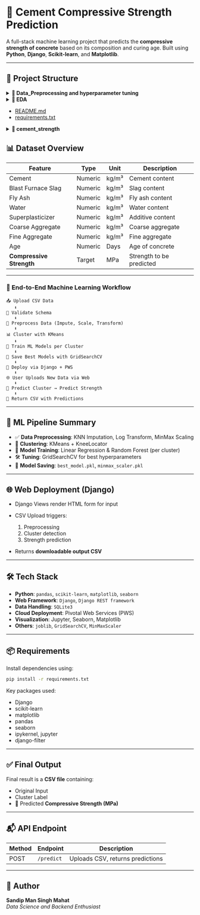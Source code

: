 

# 🧱 Cement Compressive Strength Prediction

A full-stack machine learning project that predicts the **compressive strength of concrete** based on its composition and curing age. Built using **Python**, **Django**, **Scikit-learn**, and **Matplotlib**.

---



## 📁 Project Structure

<details>
<summary><strong>📂 Data_Preprocessing and hyperparameter tuning</strong></summary>

* [best\_model.pkl](Data_Preprocessing%20and%20hyperparameter%20tuning/best_model.pkl)
* [clean\_data.csv](Data_Preprocessing%20and%20hyperparameter%20tuning/clean_data.csv)
* [data\_preprocessing.ipynb](Data_Preprocessing%20and%20hyperparameter%20tuning/data_preprocessing.ipynb)
* [minmax\_scaler.pkl](Data_Preprocessing%20and%20hyperparameter%20tuning/minmax_scaler.pkl)

</details>

<details>
<summary><strong>📂 EDA</strong></summary>

* [Cement.ipynb](EDA/Cement.ipynb)
* [Concrete\_Data.csv](EDA/Concrete_Data.csv)

</details>

* [README.md](README.md)
* [requirements.txt](requirements.txt)

<details>
<summary><strong>📂 cement_strength</strong></summary>

<details>
<summary><strong>📂 cement_strength (Django Project)</strong></summary>

* [\_\_init\_\_.py](cement_strength/cement_strength/__init__.py)
* [asgi.py](cement_strength/cement_strength/asgi.py)
* [settings.py](cement_strength/cement_strength/settings.py)
* [urls.py](cement_strength/cement_strength/urls.py)
* [wsgi.py](cement_strength/cement_strength/wsgi.py)


</details>

* [db.sqlite3](cement_strength/db.sqlite3)
* [manage.py](cement_strength/manage.py)

<details>
<summary><strong>📂 modelrunner (Django App)</strong></summary>

* [\_\_init\_\_.py](cement_strength/modelrunner/__init__.py)
* [admin.py](cement_strength/modelrunner/admin.py)
* [apps.py](cement_strength/modelrunner/apps.py)
* [models.py](cement_strength/modelrunner/models.py)
* [tests.py](cement_strength/modelrunner/tests.py)
* [urls.py](cement_strength/modelrunner/urls.py)
* [views.py](cement_strength/modelrunner/views.py)




</details>

<details>
<summary>📂 models (saved ML assets)</summary>

* [best\_model.pkl](cement_strength/modelrunner/models/best_model.pkl)
* [minmax\_scaler.pkl](cement_strength/modelrunner/models/minmax_scaler.pkl)

</details>

<details>
<summary>📂 templates</summary>

* [predict.html](cement_strength/modelrunner/templates/predict.html)

</details>

</details>
</details>





## 📊 Dataset Overview

| Feature                          | Type    | Unit  | Description              |
| -------------------------------- | ------- | ----- | ------------------------ |
| Cement                          | Numeric | kg/m³ | Cement content           |
| Blast Furnace Slag              | Numeric | kg/m³ | Slag content             |
| Fly Ash                         | Numeric | kg/m³ | Fly ash content          |
| Water                           | Numeric | kg/m³ | Water content            |
| Superplasticizer                | Numeric | kg/m³ | Additive content         |
| Coarse Aggregate                | Numeric | kg/m³ | Coarse aggregate         |
| Fine Aggregate                  | Numeric | kg/m³ | Fine aggregate           |
| Age                             | Numeric | Days  | Age of concrete          |
| **Compressive Strength**        | Target  | MPa   | Strength to be predicted |

---

### 🔄 End-to-End Machine Learning Workflow

```
📤 Upload CSV Data
   ⬇️
🧪 Validate Schema
   ⬇️
🧹 Preprocess Data (Impute, Scale, Transform)
   ⬇️
📊 Cluster with KMeans
   ⬇️
🤖 Train ML Models per Cluster
   ⬇️
🧠 Save Best Models with GridSearchCV
   ⬇️
🚀 Deploy via Django + PWS
   ⬇️
🌐 User Uploads New Data via Web
   ⬇️
🔎 Predict Cluster → Predict Strength
   ⬇️
📄 Return CSV with Predictions
```

---

## 🧠 ML Pipeline Summary

* ✅ **Data Preprocessing**: KNN Imputation, Log Transform, MinMax Scaling
* 🔁 **Clustering**: KMeans + KneeLocator
* 🤖 **Model Training**: Linear Regression & Random Forest (per cluster)
* 🛠️ **Tuning**: GridSearchCV for best hyperparameters
* 💾 **Model Saving**: `best_model.pkl`, `minmax_scaler.pkl`

---

## 🌐 Web Deployment (Django)

* Django Views render HTML form for input
* CSV Upload triggers:

  1. Preprocessing
  2. Cluster detection
  3. Strength prediction
* Returns **downloadable output CSV**

---

## 🛠️ Tech Stack

* **Python**: `pandas`, `scikit-learn`, `matplotlib`, `seaborn`
* **Web Framework**: `Django`, `Django REST framework`
* **Data Handling**: `SQLite3`
* **Cloud Deployment**: Pivotal Web Services (PWS)
* **Visualization**: Jupyter, Seaborn, Matplotlib
* **Others**: `joblib`, `GridSearchCV`, `MinMaxScaler`

---

## 📦 Requirements

Install dependencies using:

```bash
pip install -r requirements.txt
```

Key packages used:

* Django
* scikit-learn
* matplotlib
* pandas
* seaborn
* ipykernel, jupyter
* django-filter

---

## ✅ Final Output

Final result is a **CSV file** containing:

* Original Input
* Cluster Label
* 🔮 Predicted **Compressive Strength (MPa)**

---

## 📬 API Endpoint

| Method | Endpoint   | Description                      |
| ------ | ---------- | -------------------------------- |
| POST   | `/predict` | Uploads CSV, returns predictions |

---

## 🙌 Author

**Sandip Man Singh Mahat**\
*Data Science and Backend Enthusiast*

